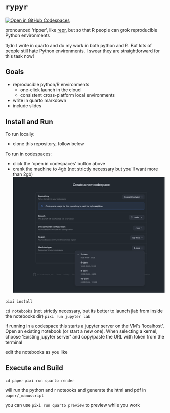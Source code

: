 # `rypyr`

[![Open in GitHub Codespaces](https://github.com/codespaces/badge.svg)](https://codespaces.new/knaaptime/rypyr)

pronounced 'ripper', like [repr](), but so that R people can grok reproducible Python environments

tl;dr: I write in quarto and do my work in both python and R. But lots of people still hate Python environments. I swear they are straightforward for this task now!

## Goals

- reproducible python/R environments
  - one-click launch in the cloud
  - consistent cross-platform local environments
- write in quarto markdown 
- include slides


## Install and Run

To run locally:

- clone this repository, follow below

To run in codespaces:

- click the 'open in codespaces' button above
- crank the machine to 4gb (not strictly necessary but you'll want more than 2gb)
![VM size](docs/cores.png)



`pixi install`

`cd notebooks` (not strictly necessary, but its better to launch jlab from inside the notebooks dir)
`pixi run jupyter lab`

if running in a codespace this starts a jupyter server on the VM's 'localhost'.
Open an existing notebook (or start a new one). When selecting a kernel, choose
'Existing jupyter server' and copy/paste the URL with token from the terminal

edit the notebooks as you like

## Execute and Build

`cd paper`
`pixi run quarto render`

will run the python and r noteooks and generate the html and pdf in `paper/_manuscript`

you can use `pixi run quarto preview` to preview while you work

